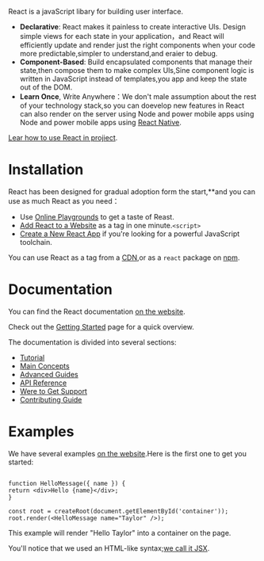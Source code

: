 React is a javaScript libary for building user interface.

  * **Declarative**: React makes it painless to create interactive  Uls. Design simple views for each state in your application，and React will efficiently update and render just the right components when your code more predictable,simpler to understand,and eraier to debug.  
  * **Component-Based**: Build encapsulated components that manage their state,then compose them to make complex Uls,Sine component logic is written in JavaScript instead of templates,you app and keep the state out of the DOM.  
  * **Learn Once**, Write Anywhere：We don't male assumption about the rest of your technology stack,so you can doevelop new features in React can also render on the server using Node and power mobile apps using Node and power mobile apps using [React Native](https://reactnative.dev/). 

  
  [Lear how to use React in projiect](https://reactjs.org/docs/getting-started.html).

  # Installation

  React has been designed for gradual adoption form the start,**and you can use as much React as you need：

  * Use [Online Playgrounds](https://reactjs.org/docs/getting-started.html#online-playgrounds) to get a taste of Reast.   
  * [Add React to a Website](https://reactjs.org/docs/add-react-to-a-website.html) as a tag in one minute.`<script>`
  * [Create a New React App](https://reactjs.org/docs/create-a-new-react-app.html)  if you're looking for a powerful JavaScript toolchain.

  You can use React as a tag from a [CDN](https://reactjs.org/docs/cdn-links.html),or as a `react` package on [npm](https://www.npmjs.com/package/react).

  # Documentation

  You can find the React documentation [on the website](https://reactjs.org/).     

  Check out the [Getting Started](https://reactjs.org/docs/getting-started.html) page for a quick overview.   

  The documentation is divided into several sections:

  * [Tutorial](https://reactjs.org/tutorial/tutorial.html)   
  * [Main Concepts](https://reactjs.org/docs/hello-world.html)   
  * [Advanced Guides](https://reactjs.org/docs/jsx-in-depth.html)   
  * [API Reference](https://reactjs.org/docs/react-api.html)   
  * [Were to Get Support](https://reactjs.org/community/support.html)   
  * [Contributing Guide](https://reactjs.org/docs/how-to-contribute.html)   

  # Examples   

  We have several examples [on the website](https://reactjs.org/).Here is the first one to get you started:   
  ```import { createRoot } from 'react-dom/client';

function HelloMessage({ name }) {
  return <div>Hello {name}</div>;
}

const root = createRoot(document.getElementById('container'));
root.render(<HelloMessage name="Taylor" />); 
  ```   
  This example will render "Hello Taylor" into a container on the page.   

  You'll notice that we used an HTML-like syntax;[we call it JSX](https://reactjs.org/docs/introducing-jsx.html). 







  